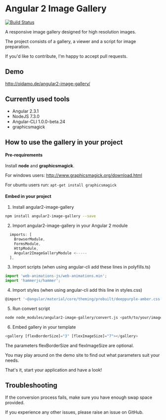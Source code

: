 # Angular 2 Image Gallery
[![Build Status](https://travis-ci.org/BenjaminBrandmeier/ng2imggallery.svg?branch=master)](https://travis-ci.org/BenjaminBrandmeier/ng2imggallery)

A responsive image gallery designed for high resolution images.

The project consists of a gallery, a viewer and a script for image preparation.

If you'd like to contribute, I'm happy to accept pull requests.

## Demo

http://oidamo.de/angular2-image-gallery/

## Currently used tools

- Angular 2.3.1
- NodeJS 7.3.0
- Angular-CLI 1.0.0-beta.24
- graphicsmagick

## How to use the gallery in your project
#### Pre-requirements
Install **node** and **graphicsmagick**.

For windows users: http://www.graphicsmagick.org/download.html

For ubuntu users run: `apt-get install graphicsmagick`

#### Embed in your project

1. Install angular2-image-gallery
```bash
npm install angular2-image-gallery --save
```

2. Import angular2-image-gallery in your Angular 2 module
```javascript
  imports: [
    BrowserModule,
    FormsModule,
    HttpModule,
    Angular2ImageGalleryModule <-----
  ],
```

3. Import scripts (when using angular-cli add these lines in polyfills.ts)
```javascript
import 'web-animations-js/web-animations.min';
import 'hammerjs/hammer';
```

4. Import styles (when using angular-cli add this line in styles.css)
```javascript
@import '~@angular/material/core/theming/prebuilt/deeppurple-amber.css';
```

5. Run convert script
```bash
node node_modules/angular2-image-gallery/convert.js <path/to/your/images>
```

6. Embed gallery in your template
```javascript
<gallery [flexBorderSize]="3" [flexImageSize]="7"></gallery>
```
The parameters flexBorderSize and flexImageSize are optional. 

You may play around on the demo site to find out what parameters suit your needs.

That's it, start your application and have a look!
## Troubleshooting

If the conversion process fails, make sure you have enough swap space provided.

If you experience any other issues, please raise an issue on GitHub.